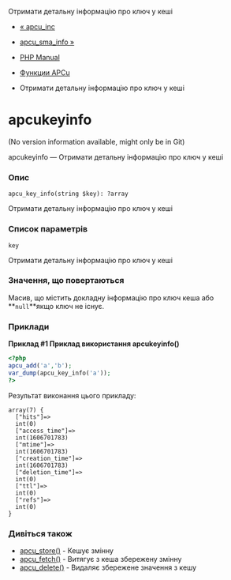 Отримати детальну інформацію про ключ у кеші

-   [« apcu\_inc](function.apcu-inc.html)
    
-   [apcu\_sma\_info »](function.apcu-sma-info.html)
    
-   [PHP Manual](index.html)
    
-   [Функции APCu](ref.apcu.html)
    
-   Отримати детальну інформацію про ключ у кеші
    

# apcukeyinfo

(No version information available, might only be in Git)

apcukeyinfo — Отримати детальну інформацію про ключ у кеші

### Опис

```methodsynopsis
apcu_key_info(string $key): ?array
```

Отримати детальну інформацію про ключ у кеші

### Список параметрів

`key`

Отримати детальну інформацію про ключ у кеші

### Значення, що повертаються

Масив, що містить докладну інформацію про ключ кеша або **`null`**якщо ключ не існує.

### Приклади

**Приклад #1 Приклад використання **apcukeyinfo()****

```php
<?php
apcu_add('a','b');
var_dump(apcu_key_info('a'));
?>
```

Результат виконання цього прикладу:

```
array(7) {
  ["hits"]=>
  int(0)
  ["access_time"]=>
  int(1606701783)
  ["mtime"]=>
  int(1606701783)
  ["creation_time"]=>
  int(1606701783)
  ["deletion_time"]=>
  int(0)
  ["ttl"]=>
  int(0)
  ["refs"]=>
  int(0)
}
```

### Дивіться також

-   [apcu\_store()](function.apcu-store.html) - Кешує змінну
-   [apcu\_fetch()](function.apcu-fetch.html) - Витягує з кеша збережену змінну
-   [apcu\_delete()](function.apcu-delete.html) - Видаляє збережене значення з кешу